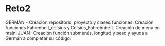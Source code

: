# Reto2
GERMÁN - Creación repositorio, proyecto y clases funciones. Creación funciones Fahrenheit_celsius y Celsius_Fahrehnheit. Creación de menú en main.
JUAN- Creación función submenús, longitud y peso y ayuda a Germán a completar su código.
